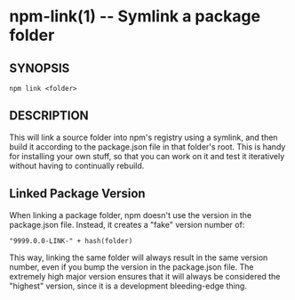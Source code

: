 npm-link(1) -- Symlink a package folder
=======================================

## SYNOPSIS

    npm link <folder>

## DESCRIPTION

This will link a source folder into npm's registry using a symlink, and then
build it according to the package.json file in that folder's root. This is
handy for installing your own stuff, so that you can work on it and test it
iteratively without having to continually rebuild.

## Linked Package Version

When linking a package folder, npm doesn't use the version in the
package.json file.  Instead, it creates a "fake" version number of:

    "9999.0.0-LINK-" + hash(folder)

This way, linking the same folder will always result in the same version
number, even if you bump the version in the package.json file.  The
extremely high major version ensures that it will always be considered
the "highest" version, since it is a development bleeding-edge thing.
